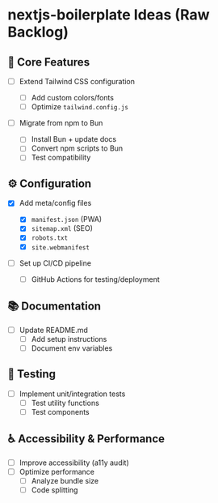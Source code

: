 # nextjs-boilerplate Ideas (Raw Backlog)

## 🚀 Core Features

- [ ] Extend Tailwind CSS configuration

  - [ ] Add custom colors/fonts
  - [ ] Optimize `tailwind.config.js`

- [ ] Migrate from npm to Bun
  - [ ] Install Bun + update docs
  - [ ] Convert npm scripts to Bun
  - [ ] Test compatibility

## ⚙️ Configuration

- [x] Add meta/config files

  - [x] `manifest.json` (PWA)
  - [x] `sitemap.xml` (SEO)
  - [x] `robots.txt`
  - [x] `site.webmanifest`

- [ ] Set up CI/CD pipeline
  - [ ] GitHub Actions for testing/deployment

## 📚 Documentation

- [ ] Update README.md
  - [ ] Add setup instructions
  - [ ] Document env variables

## 🧪 Testing

- [ ] Implement unit/integration tests
  - [ ] Test utility functions
  - [ ] Test components

## ♿ Accessibility & Performance

- [ ] Improve accessibility (a11y audit)
- [ ] Optimize performance
  - [ ] Analyze bundle size
  - [ ] Code splitting
